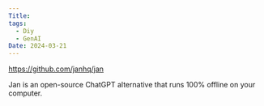 ```yaml
---
Title: 
tags:
  - Diy
  - GenAI
Date: 2024-03-21
---
```

https://github.com/janhq/jan

Jan is an open-source ChatGPT alternative that runs 100% offline on your computer.
# 